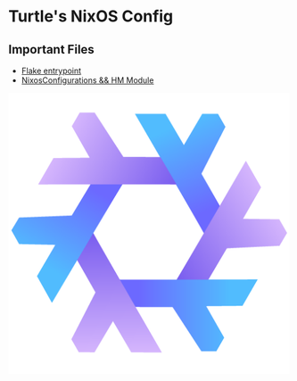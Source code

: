 # Turtle's NixOS Config
## Important Files
- [Flake entrypoint](flake.nix)
- [NixosConfigurations && HM Module](outputs/nixos-configs.nix)

  
[<img src="media/icons/purple-logo.png"/>](Logo)
